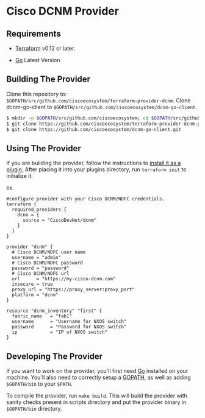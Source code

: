 # Cisco DCNM Provider  

Requirements
------------

- [Terraform](https://www.terraform.io/downloads.html) v0.12 or later.

- [Go](https://golang.org/doc/install) Latest Version

## Building The Provider ##
Clone this repository to: `$GOPATH/src/github.com/ciscoecosystem/terraform-provider-dcnm`.
Clone dcnm-go-client to `$GOPATH/src/github.com/ciscoecosystem/dcnm-go-client`.

```sh
$ mkdir -p $GOPATH/src/github.com/ciscoecosystem; cd $GOPATH/src/github.com/ciscoecosystem
$ git clone https://github.com/ciscoecosystem/terraform-provider-dcnm.git
$ git clone https://github.com/ciscoecosystem/dcnm-go-client.git
```


Using The Provider
------------------
If you are building the provider, follow the instructions to [install it as a plugin.](https://www.terraform.io/docs/plugins/basics.html#installing-a-plugin) After placing it into your plugins directory, run `terraform init` to initialize it.

ex.
```hcl
#configure provider with your Cisco DCNM/NDFC credentials.
terraform {
  required_providers {
    dcnm = {
      source = "CiscoDevNet/dcnm"
    }
  }
}

provider "dcnm" {
  # Cisco DCNM/NDFC user name
  username = "admin"
  # Cisco DCNM/NDFC password
  password = "password"
  # Cisco DCNM/NDFC url
  url      = "https://my-cisco-dcnm.com"
  insecure = true
  proxy_url = "https://proxy_server:proxy_port"
  platform = "dcnm"
}

resource "dcnm_inventory" "first" {
  fabric_name   = "fab1"
  username      = "Username for NXOS switch"
  password      = "Password for NXOS switch"
  ip            = "IP of NXOS switch"
}
```


Developing The Provider
-----------------------
If you want to work on the provider, you'll first need [Go](http://www.golang.org) installed on your machine. You'll also need to correctly setup a [GOPATH](http://golang.org/doc/code.html#GOPATH), as well as adding `$GOPATH/bin` to your `$PATH`.

To compile the provider, run `make build`. This will build the provider with sanity checks present in scripts directory and put the provider binary in `$GOPATH/bin` directory.

